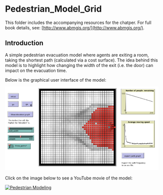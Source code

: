 # Pedestrian_Model_Grid

This folder includes the accompanying resources for the chatper. For full book details, see: [http://www.abmgis.org/](http://www.abmgis.org/).

## Introduction

A simple pedestrian evacuation model where agents are exiting a room, taking the shortest path (calculated via a cost surface). The idea behind this model is to highlight how changing the width of the exit (i.e. the door) can impact on the evacuation time.

Below is the graphical user interface of the model: 

<img src="../Images/Pedestrian_Model_Grid_GUI.png" alt="GUI of Pedestrian Grid Example" />


Click on the image below to see a YouTube movie of the model:

[![Pedestrian Modeling](http://img.youtube.com/vi/0T3fxV3N_Es/0.jpg)](http://www.youtube.com/watch?v=0T3fxV3N_Es "Pedestrian Modeling")
